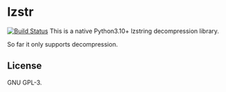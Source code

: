 # lzstr
[![Build Status](https://github.com/johndoe31415/lzstr/actions/workflows/CI.yml/badge.svg)](https://github.com/johndoe31415/lzstr/actions/workflows/CI.yml)
This is a native Python3.10+ lzstring decompression library.

So far it only supports decompression.

## License
GNU GPL-3.
